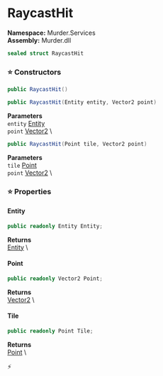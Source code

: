 # RaycastHit

**Namespace:** Murder.Services \
**Assembly:** Murder.dll

```csharp
sealed struct RaycastHit
```

### ⭐ Constructors
```csharp
public RaycastHit()
```

```csharp
public RaycastHit(Entity entity, Vector2 point)
```

**Parameters** \
`entity` [Entity](../..//Bang/Entities/Entity.html) \
`point` [Vector2](../..//Murder/Core/Geometry/Vector2.html) \

```csharp
public RaycastHit(Point tile, Vector2 point)
```

**Parameters** \
`tile` [Point](../..//Murder/Core/Geometry/Point.html) \
`point` [Vector2](../..//Murder/Core/Geometry/Vector2.html) \

### ⭐ Properties
#### Entity
```csharp
public readonly Entity Entity;
```

**Returns** \
[Entity](../..//Bang/Entities/Entity.html) \
#### Point
```csharp
public readonly Vector2 Point;
```

**Returns** \
[Vector2](../..//Murder/Core/Geometry/Vector2.html) \
#### Tile
```csharp
public readonly Point Tile;
```

**Returns** \
[Point](../..//Murder/Core/Geometry/Point.html) \


⚡